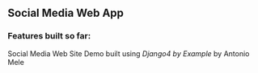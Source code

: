 ## Social Media Web App

### Features built so far:




Social Media Web Site Demo built using _Django4 by Example_ by Antonio Mele
